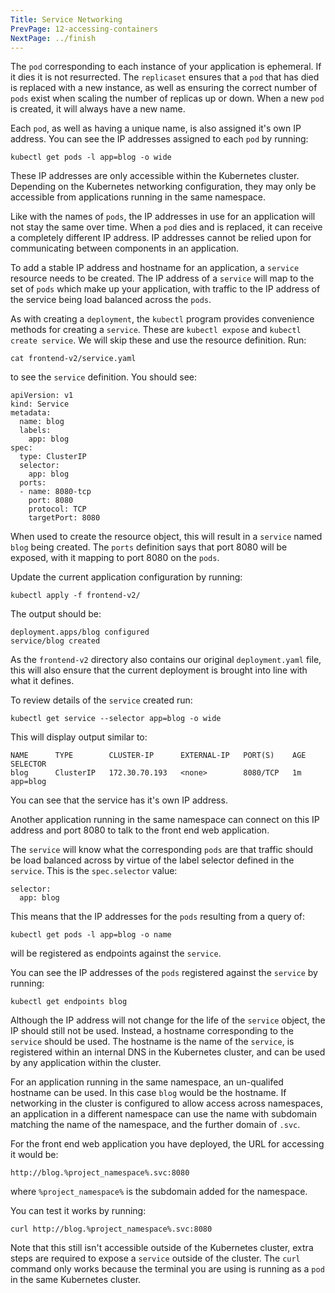 ```yaml
---
Title: Service Networking
PrevPage: 12-accessing-containers
NextPage: ../finish
---
```


The `pod` corresponding to each instance of your application is ephemeral. If it dies it is not resurrected. The `replicaset` ensures that a `pod` that has died is replaced with a new instance, as well as ensuring the correct number of `pods` exist when scaling the number of replicas up or down. When a new `pod` is created, it will always have a new name.

Each `pod`, as well as having a unique name, is also assigned it's own IP address. You can see the IP addresses assigned to each `pod` by running:

```execute
kubectl get pods -l app=blog -o wide
```

These IP addresses are only accessible within the Kubernetes cluster. Depending on the Kubernetes networking configuration, they may only be accessible from applications running in the same namespace.

Like with the names of `pods`, the IP addresses in use for an application will not stay the same over time. When a `pod` dies and is replaced, it can receive a completely different IP address. IP addresses cannot be relied upon for communicating between components in an application.

To add a stable IP address and hostname for an application, a `service` resource needs to be created. The IP address of a `service` will map to the set of `pods` which make up your application, with traffic to the IP address of the service being load balanced across the `pods`.

As with creating a `deployment`, the `kubectl` program provides convenience methods for creating a `service`. These are `kubectl expose` and `kubectl create service`. We will skip these and use the resource definition. Run:

```execute
cat frontend-v2/service.yaml
```

to see the `service` definition. You should see:

```
apiVersion: v1
kind: Service
metadata:
  name: blog
  labels:
    app: blog
spec:
  type: ClusterIP
  selector:
    app: blog
  ports:
  - name: 8080-tcp
    port: 8080
    protocol: TCP
    targetPort: 8080
```

When used to create the resource object, this will result in a `service` named `blog` being created. The `ports` definition says that port 8080 will be exposed, with it mapping to port 8080 on the `pods`.

Update the current application configuration by running:

```execute
kubectl apply -f frontend-v2/
```

The output should be:

```
deployment.apps/blog configured
service/blog created
```

As the `frontend-v2` directory also contains our original `deployment.yaml` file, this will also ensure that the current deployment is brought into line with what it defines.

To review details of the `service` created run:

```execute
kubectl get service --selector app=blog -o wide
```

This will display output similar to:

```
NAME      TYPE        CLUSTER-IP      EXTERNAL-IP   PORT(S)    AGE       SELECTOR
blog      ClusterIP   172.30.70.193   <none>        8080/TCP   1m        app=blog
```

You can see that the service has it's own IP address.

Another application running in the same namespace can connect on this IP address and port 8080 to talk to the front end web application.

The `service` will know what the corresponding `pods` are that traffic should be load balanced across by virtue of the label selector defined in the `service`. This is the `spec.selector` value:

```
selector:
  app: blog
```

This means that the IP addresses for the `pods` resulting from a query of:

```execute
kubectl get pods -l app=blog -o name
```

will be registered as endpoints against the `service`.

You can see the IP addresses of the `pods` registered against the `service` by running:

```execute
kubectl get endpoints blog
```

Although the IP address will not change for the life of the `service` object, the IP should still not be used. Instead, a hostname corresponding to the `service` should be used. The hostname is the name of the `service`, is registered within an internal DNS in the Kubernetes cluster, and can be used by any application within the cluster.

For an application running in the same namespace, an un-qualifed hostname can be used. In this case `blog` would be the hostname. If networking in the cluster is configured to allow access across namespaces, an application in a different namespace can use the name with subdomain matching the name of the namespace, and the further domain of `.svc`.

For the front end web application you have deployed, the URL for accessing it would be:

```
http://blog.%project_namespace%.svc:8080
```

where `%project_namespace%` is the subdomain added for the namespace.

You can test it works by running:

```execute
curl http://blog.%project_namespace%.svc:8080
```

Note that this still isn't accessible outside of the Kubernetes cluster, extra steps are required to expose a `service` outside of the cluster. The `curl` command only works because the terminal you are using is running as a `pod` in the same Kubernetes cluster.
